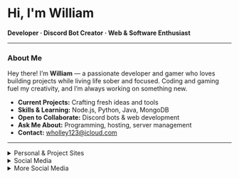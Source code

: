 # Hi, I'm William

**Developer · Discord Bot Creator · Web & Software Enthusiast**

---

### About Me

Hey there! I’m **William** — a passionate developer and gamer who loves building projects while living life sober and focused. Coding and gaming fuel my creativity, and I’m always working on something new.

- **Current Projects:** Crafting fresh ideas and tools  
- **Skills & Learning:** Node.js, Python, Java, MongoDB  
- **Open to Collaborate:** Discord bots & web development  
- **Ask Me About:** Programming, hosting, server management  
- **Contact:** [wholley123@icloud.com](mailto:wholley123@icloud.com)

---

<details>
<summary>Personal & Project Sites</summary>

- [Home](https://4realwilly.qzz.io)  
- [About Me](https://4realwilly.qzz.io/about)  
- [My Projects](https://4realwilly.qzz.io/projects)  
- [Status Page](https://4realwilly.qzz.io/status)  

</details>

<details>
<summary>Social Media</summary>

- [Discord Server](https://discord.gg/p2zBjdQtww)  
- [GitHub @4realwilly](https://github.com/4realwilly)  
- [Instagram @4realwilly](https://instagram.com/4realwilly)  
- [Snapchat @the4realwilly](https://snapchat.com/add/the4realwilly)  
- [Spotify Playlists](https://open.spotify.com/user/312byzmt3yb4w42d6l6di4vx2de4?si=8b362c19635043c2)  

</details>

<details>
<summary>More Social Media</summary>

- [Pinterest @4realwilly2000](https://www.pinterest.com/4realwilly2000/_profile/)  
- [TikTok @starfishvibes4](https://www.tiktok.com/@starfishvibes4)  
- [Twitter @4realwilly](https://twitter.com/4realwilly)  
- [YouTube @4realwilly](https://www.youtube.com/@4realwilly)  

</details>
